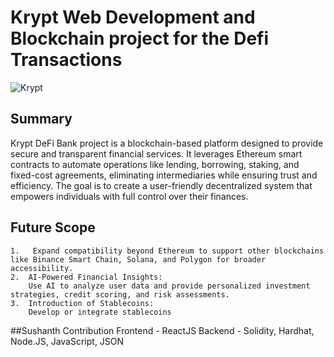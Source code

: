 # Krypt Web Development and Blockchain project for the Defi Transactions
![Krypt](https://i.ibb.co/DVF4tNW/image.png)

## Summary
Krypt DeFi Bank project is a blockchain-based platform designed to provide secure and transparent financial services. It leverages Ethereum smart contracts to automate operations like lending, borrowing, staking, and fixed-cost agreements, eliminating intermediaries while ensuring trust and efficiency. The goal is to create a user-friendly decentralized system that empowers individuals with full control over their finances.

## Future Scope
    1.   Expand compatibility beyond Ethereum to support other blockchains like Binance Smart Chain, Solana, and Polygon for broader accessibility.
    2.	AI-Powered Financial Insights:
        Use AI to analyze user data and provide personalized investment strategies, credit scoring, and risk assessments.
	3.	Introduction of Stablecoins:
    	Develop or integrate stablecoins 

##Sushanth Contribution
Frontend - ReactJS
Backend -  Solidity, Hardhat, Node.JS, JavaScript, JSON       

